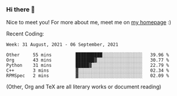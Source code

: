### Hi there 👋

Nice to meet you! For more about me, meet me on [my homepage](https://jiayipan.me) :)


Recent Coding:
<!--START_SECTION:waka-->
```text
Week: 31 August, 2021 - 06 September, 2021

Other     55 mins         ██████████░░░░░░░░░░░░░░░   39.96 % 
Org       43 mins         ███████▓░░░░░░░░░░░░░░░░░   30.77 % 
Python    31 mins         █████▓░░░░░░░░░░░░░░░░░░░   22.79 % 
C++       3 mins          ▓░░░░░░░░░░░░░░░░░░░░░░░░   02.34 % 
RPMSpec   2 mins          ▓░░░░░░░░░░░░░░░░░░░░░░░░   02.09 % 
```
<!--END_SECTION:waka-->
(Other, Org and TeX are all literary works or document reading)
